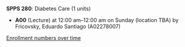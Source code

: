 **SPPS 280**: Diabetes Care (1 units)

- **A00** (Lecture) at 12:00 am–12:00 am on Sunday (location TBA) by Fricovsky, Eduardo Santiago (A02278007)

[Enrollment numbers over time](./SPPS280.tsv)

